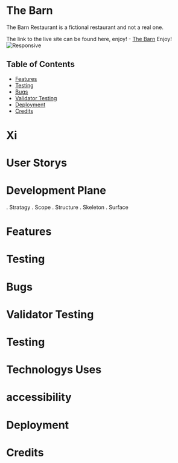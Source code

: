 #  The Barn
The Barn Restaurant is a fictional restaurant and not a real one. 

The link to the live site can be found here, enjoy! - [The Barn]() Enjoy!
![Responsive]()

## Table of Contents  
* [Features](#features)  
* [Testing](#testing)
* [Bugs](#bugs)
* [Validator Testing](#validator-testing)
* [Deployment](#deployment)
* [Credits](#credits)

# Xi
# User Storys 
# Development Plane
. Stratagy
. Scope
. Structure
. Skeleton
. Surface
 
# Features
# Testing
# Bugs
# Validator Testing
# Testing
# Technologys Uses
# accessibility
# Deployment
# Credits
